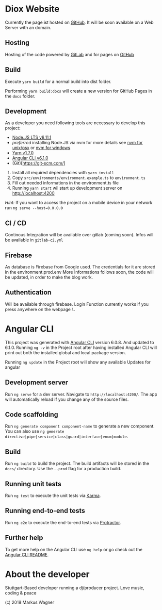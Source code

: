 # Diox Website

Currently the page ist hosted on [GitHub](https://djdiox.github.io/diox-website). 
It will be soon available on a Web Server with an domain.

## Hosting

Hosting of the code powered by [GitLab](https://gitlab.com/djdiox/diox-website) and for pages on [GitHub](https://github.com/djdiox/diox-website)

## Build 

Execute `yarn build` for a normal build into dist folder.

Performing `yarn build:docs` will create a new version for GitHub Pages in the `docs` folder.

## Development

As a developer you need following tools are necessary to develop this project:

- [Node.JS LTS v8.11.1](https://nodejs.org)
- *preferred* installing Node.JS via nvm for more details see [nvm for unix/osx](https://github.com/creationix/nvm) or [nvm for windows](https://github.com/coreybutler/nvm-windows)
- [Yarn v1.7.0](https://yarnpkg.com/lang/en/)
- [Angular CLI v6.1.0](https://github.com/angular/angular-cli)
- (Git)[https://git-scm.com/]

1. Install all required dependencies with `yarn install`
2. Copy `src/environments/environment.example.ts` to `environment.ts`
3. Fill out needed informations in the environment.ts file
4. Running `yarn start` wil start up development server on [http://localhost:4200](http://localhost:4200)

*Hint:* If you want to access the project on a mobile device in your network run `ng serve --host=0.0.0.0`

## CI / CD

Continous Integration will be available over gitlab (coming soon). Infos will be available in `gitlab-ci.yml`


## Firebase

As database is Firebase from Google used. The credentials for it are stored in the environment.prod.env
More Informations follows soon, the code will be updated, in order to make the blog work.

## Authentication

Will be available through firebase.
Login Function currently works if you press anywhere on the webpage `l`.

# Angular CLI

This project was generated with [Angular CLI](https://github.com/angular/angular-cli) version 6.0.8. And updated to 6.1.0.
Running `ng -v` in the Project root after having installed Angular CLI will print out both the installed global and local package version.

Running `ng update` in the Project root will show any available Updates for angular

## Development server

Run `ng serve` for a dev server. Navigate to `http://localhost:4200/`. The app will automatically reload if you change any of the source files.

## Code scaffolding

Run `ng generate component component-name` to generate a new component. You can also use `ng generate directive|pipe|service|class|guard|interface|enum|module`.

## Build

Run `ng build` to build the project. The build artifacts will be stored in the `docs/` directory. Use the `--prod` flag for a production build.

## Running unit tests

Run `ng test` to execute the unit tests via [Karma](https://karma-runner.github.io).

## Running end-to-end tests

Run `ng e2e` to execute the end-to-end tests via [Protractor](http://www.protractortest.org/).

## Further help

To get more help on the Angular CLI use `ng help` or go check out the [Angular CLI README](https://github.com/angular/angular-cli/blob/master/README.md).

# About the developer

Stuttgart-Based developer running a dj/producer project. Love music, coding & peace

(c) 2018 Markus Wagner
